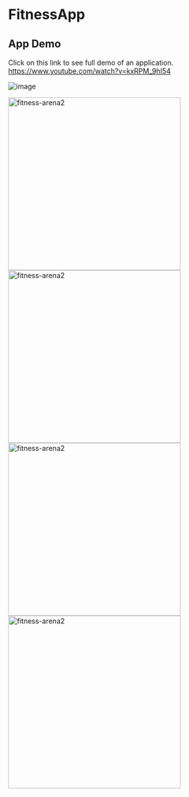 # FitnessApp
## App Demo

Click on this link to see full demo of an application.
https://www.youtube.com/watch?v=kxRPM_9hI54

![image](https://github.com/Sanket1909/Fitness-Arena/blob/master/FitnessArena/Assets.xcassets/Fitness%20App.gif)




<img  width="350" alt="fitness-arena2" src="https://user-images.githubusercontent.com/91529386/234372006-fdb5585e-8cf2-4919-863c-4550651532c4.png">
<img width="350" alt="fitness-arena2" src="https://user-images.githubusercontent.com/91529386/234372013-e9426f69-134e-4967-807d-170cb749d7e7.png">
<img width="350" alt="fitness-arena2" src ="https://user-images.githubusercontent.com/91529386/234372014-6f767d1f-c058-468c-8a94-0ad80492f097.png">
<img width="350"  alt="fitness-arena2" src ="https://user-images.githubusercontent.com/91529386/234372015-680a393e-da55-498c-a0e8-e27cfba29a8d.png">
